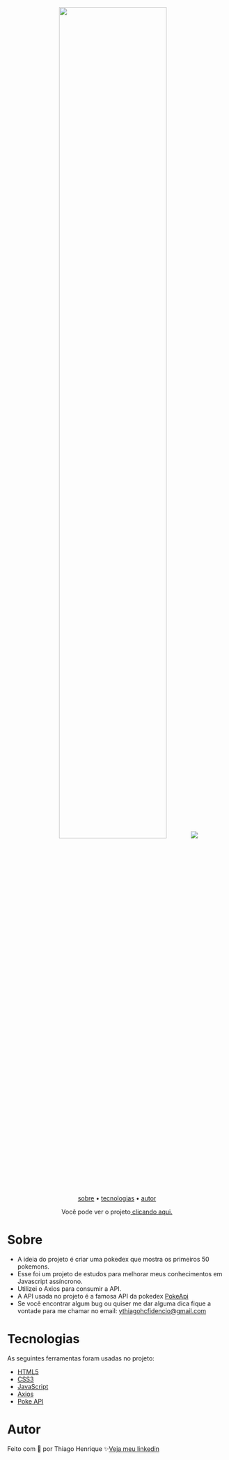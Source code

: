 <div align="center">
  <img src="https://user-images.githubusercontent.com/92443688/222815805-cb57aca9-44a9-4929-9e9c-e3f466953e92.png" width="70%" >
  <img src="https://user-images.githubusercontent.com/92443688/222816635-64f5c6ef-eb2d-478b-9978-d3d14803759d.jpg">
</div>

<div align="center">
    <a href="#sobre">sobre</a> •
    <a href="#tecnologias">tecnologias</a> •
    <a href="#autor">autor</a> 
</div>

<p align="center">Você pode ver o projeto<a href="https://ythiago03-pokedex.netlify.app/"> clicando aqui.</a></p>

# Sobre

- A ideia do projeto é criar uma pokedex que mostra os primeiros 50 pokemons.
- Esse foi um projeto de estudos para melhorar meus conhecimentos em Javascript assíncrono.
- Utilizei o Axios para consumir a API.
- A API usada no projeto é a famosa API da pokedex <a href="https://pokeapi.co/" target="_blank">PokeApi</a> 
- Se você encontrar algum bug ou quiser me dar alguma dica fique a vontade para me chamar no email: ythiagohcfidencio@gmail.com

# Tecnologias

As seguintes ferramentas foram usadas no projeto:

- <a href="https://developer.mozilla.org/pt-BR/docs/Web/HTML" target="_blank">HTML5</a>
- <a href="https://developer.mozilla.org/pt-BR/docs/Web/CSS" target="_blank">CSS3</a>
- <a href="https://developer.mozilla.org/pt-BR/docs/Web/JavaScript" target="_blank">JavaScript</a>
- <a href="https://axios-http.com/" target="_blank">Axios</a>
- <a href="https://pokeapi.co/" target="_blank">Poke API</a>

# Autor

Feito com 💜 por Thiago Henrique ✨<a href="https://www.linkedin.com/in/thiago-fid%C3%AAncio-a24578224/">Veja meu linkedin</a>
